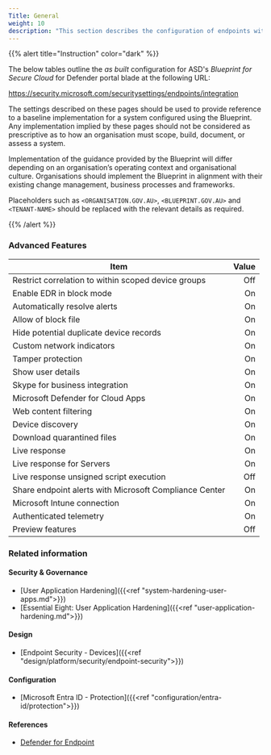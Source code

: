```yaml
---
Title: General
weight: 10
description: "This section describes the configuration of endpoints within Microsoft Defender associated with systems built according to the guidance provided by ASD's Blueprint for Secure Cloud."
---
```


{{% alert title="Instruction" color="dark" %}}
 
The below tables outline the *as built* configuration for ASD's *Blueprint for Secure Cloud* for Defender portal blade at the following URL: 

https://security.microsoft.com/securitysettings/endpoints/integration
 
The settings described on these pages should be used to provide reference to a baseline implementation for a system configured using the Blueprint. Any implementation implied by these pages should not be considered as prescriptive as to how an organisation must scope, build, document, or assess a system.

Implementation of the guidance provided by the Blueprint will differ depending on an organisation’s operating context and organisational culture. Organisations should implement the Blueprint in alignment with their existing change management, business processes and frameworks.

Placeholders such as `<ORGANISATION.GOV.AU>`, `<BLUEPRINT.GOV.AU>` and `<TENANT-NAME>` should be replaced with the relevant details as required.
 
{{% /alert %}}


### Advanced Features

| Item                                                   | Value |
| ------------------------------------------------------ | -----:|
| Restrict correlation to within scoped device groups    | Off   |
| Enable EDR in block mode                               | On    |
| Automatically resolve alerts                           | On    |
| Allow of block file                                    | On    |
| Hide potential duplicate device records                | On    |
| Custom network indicators                              | On    |
| Tamper protection                                      | On    |
| Show user details                                      | On    |
| Skype for business integration                         | On    |
| Microsoft Defender for Cloud Apps                      | On    |
| Web content filtering                                  | On    |
| Device discovery                                       | On    |
| Download quarantined files                             | On    |
| Live response                                          | On    |
| Live response for Servers                              | On    |
| Live response unsigned script execution                | Off   |
| Share endpoint alerts with Microsoft Compliance Center | On    |
| Microsoft Intune connection                            | On    |
| Authenticated telemetry                                | On    |
| Preview features                                       | Off   |

### Related information

#### Security & Governance

* [User Application Hardening]({{<ref "system-hardening-user-apps.md">}})
* [Essential Eight: User Application Hardening]({{<ref "user-application-hardening.md">}})
  
#### Design

* [Endpoint Security - Devices]({{<ref "design/platform/security/endpoint-security">}})

  
#### Configuration

* [Microsoft Entra ID - Protection]({{<ref "configuration/entra-id/protection">}})

#### References

* [Defender for Endpoint](https://learn.microsoft.com/microsoft-365/security/defender-endpoint)